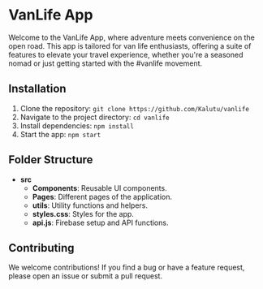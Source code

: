 # VanLife App

Welcome to the VanLife App, where adventure meets convenience on the open road. This app is tailored for van life enthusiasts, offering a suite of features to elevate your travel experience, whether you're a seasoned nomad or just getting started with the #vanlife movement.

## Installation

1. Clone the repository: `git clone https://github.com/Kalutu/vanlife`
2. Navigate to the project directory: `cd vanlife`
3. Install dependencies: `npm install`
4. Start the app: `npm start`

## Folder Structure

- **src**
  - **Components**: Reusable UI components.
  - **Pages**: Different pages of the application.
  - **utils**: Utility functions and helpers.
  - **styles.css**: Styles for the app.
  - **api.js**: Firebase setup and API functions.

## Contributing

We welcome contributions! If you find a bug or have a feature request, please open an issue or submit a pull request.
